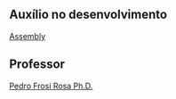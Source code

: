 ## Auxílio no desenvolvimento
[Assembly](https://www.cin.ufpe.br/~arfs/Assembly/apostilas/Tutorial%20Assembly%20-%20Gavin/ASM5.HTM)

## Professor
[Pedro Frosi Rosa Ph.D.](http://www.facom.ufu.br/~frosi/)
